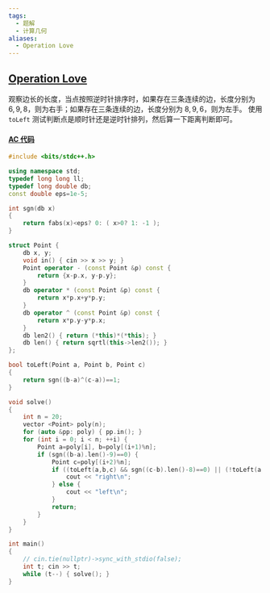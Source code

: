 ```yaml
---
tags:
  - 题解
  - 计算几何
aliases:
  - Operation Love
---
```

## [Operation Love](https://ac.nowcoder.com/acm/contest/27249/E)

观察边长的长度，当点按照逆时针排序时，如果存在三条连续的边，长度分别为 $6,9,8$，则为右手；如果存在三条连续的边，长度分别为 $8,9,6$，则为左手。
使用 `toLeft` 测试判断点是顺时针还是逆时针排列，然后算一下距离判断即可。

#### [AC 代码](https://ac.nowcoder.com/acm/contest/view-submission?submissionId=74159597)

```cpp
#include <bits/stdc++.h>

using namespace std;
typedef long long ll;
typedef long double db;
const double eps=1e-5;

int sgn(db x)
{
    return fabs(x)<eps? 0: ( x>0? 1: -1 );
}

struct Point {
    db x, y;
    void in() { cin >> x >> y; }
    Point operator - (const Point &p) const {
        return {x-p.x, y-p.y};
    }
    db operator * (const Point &p) const {
        return x*p.x+y*p.y;
    } 
    db operator ^ (const Point &p) const {
        return x*p.y-y*p.x;
    }
    db len2() { return (*this)*(*this); }
    db len() { return sqrtl(this->len2()); }
};

bool toLeft(Point a, Point b, Point c)
{
    return sgn((b-a)^(c-a))==1;
}

void solve()
{
    int n = 20;
    vector <Point> poly(n);
    for (auto &pp: poly) { pp.in(); }
    for (int i = 0; i < n; ++i) {
        Point a=poly[i], b=poly[(i+1)%n];
        if (sgn((b-a).len()-9)==0) {
            Point c=poly[(i+2)%n];
            if ((toLeft(a,b,c) && sgn((c-b).len()-8)==0) || (!toLeft(a,b,c) && sgn((c-b).len()-6)==0)) {
                cout << "right\n";
            } else {
                cout << "left\n";
            }
            return;
        }
    }
}

int main()
{
    // cin.tie(nullptr)->sync_with_stdio(false);
    int t; cin >> t;
    while (t--) { solve(); }
}
```
